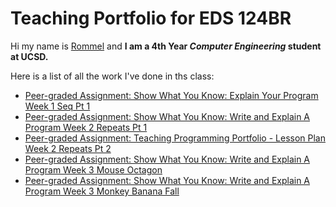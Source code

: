 # Teaching Portfolio for EDS 124BR

Hi my name is <ins> Rommel</ins> and **I am a 4th Year _Computer Engineering_ student at UCSD.**

Here is a list of all the work I've done in ths class:

- [Peer-graded Assignment: Show What You Know: Explain Your Program Week 1 Seq Pt 1](https://youtu.be/ujjocBd4l4g)
- [Peer-graded Assignment: Show What You Know: Write and Explain A Program Week 2 Repeats Pt 1](https://youtu.be/DEdVWunhPbs)
- [Peer-graded Assignment: Teaching Programming Portfolio - Lesson Plan Week 2 Repeats Pt 2](https://youtu.be/L5PO-l-ng-g)
- [Peer-graded Assignment: Show What You Know: Write and Explain A Program Week 3 Mouse Octagon](https://youtu.be/jN9FQRU8Ghs)
- [Peer-graded Assignment: Show What You Know: Write and Explain A Program Week 3 Monkey Banana Fall](https://youtu.be/TkcaStUuJoc)
